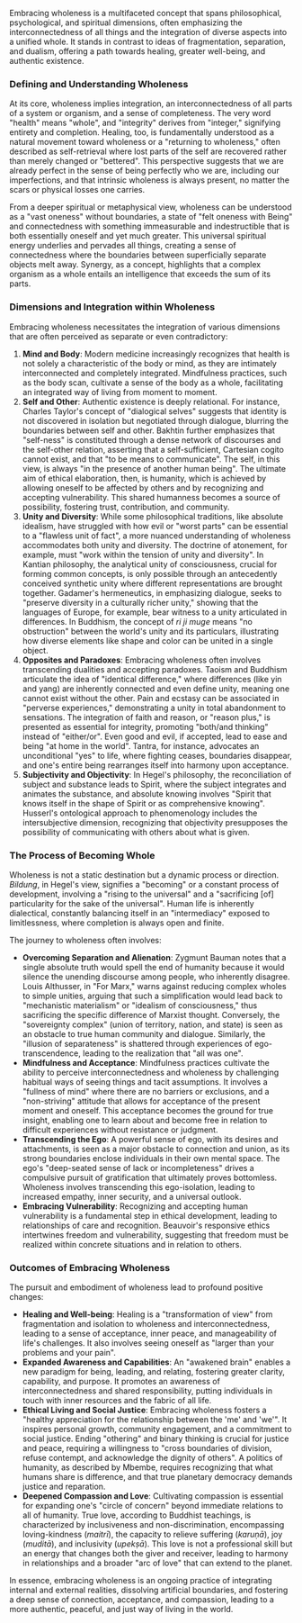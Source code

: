 Embracing wholeness is a multifaceted concept that spans philosophical, psychological, and spiritual dimensions, often emphasizing the interconnectedness of all things and the integration of diverse aspects into a unified whole. It stands in contrast to ideas of fragmentation, separation, and dualism, offering a path towards healing, greater well-being, and authentic existence.

### Defining and Understanding Wholeness

At its core, wholeness implies integration, an interconnectedness of all parts of a system or organism, and a sense of completeness. The very word "health" means "whole", and "integrity" derives from "integer," signifying entirety and completion. Healing, too, is fundamentally understood as a natural movement toward wholeness or a "returning to wholeness," often described as self-retrieval where lost parts of the self are recovered rather than merely changed or "bettered". This perspective suggests that we are already perfect in the sense of being perfectly who we are, including our imperfections, and that intrinsic wholeness is always present, no matter the scars or physical losses one carries.

From a deeper spiritual or metaphysical view, wholeness can be understood as a "vast oneness" without boundaries, a state of "felt oneness with Being" and connectedness with something immeasurable and indestructible that is both essentially oneself and yet much greater. This universal spiritual energy underlies and pervades all things, creating a sense of connectedness where the boundaries between superficially separate objects melt away. Synergy, as a concept, highlights that a complex organism as a whole entails an intelligence that exceeds the sum of its parts.

### Dimensions and Integration within Wholeness

Embracing wholeness necessitates the integration of various dimensions that are often perceived as separate or even contradictory:

1. **Mind and Body**: Modern medicine increasingly recognizes that health is not solely a characteristic of the body or mind, as they are intimately interconnected and completely integrated. Mindfulness practices, such as the body scan, cultivate a sense of the body as a whole, facilitating an integrated way of living from moment to moment.
2. **Self and Other**: Authentic existence is deeply relational. For instance, Charles Taylor's concept of "dialogical selves" suggests that identity is not discovered in isolation but negotiated through dialogue, blurring the boundaries between self and other. Bakhtin further emphasizes that "self-ness" is constituted through a dense network of discourses and the self-other relation, asserting that a self-sufficient, Cartesian cogito cannot exist, and that "to be means to communicate". The self, in this view, is always "in the presence of another human being". The ultimate aim of ethical elaboration, then, is humanity, which is achieved by allowing oneself to be affected by others and by recognizing and accepting vulnerability. This shared humanness becomes a source of possibility, fostering trust, contribution, and community.
3. **Unity and Diversity**: While some philosophical traditions, like absolute idealism, have struggled with how evil or "worst parts" can be essential to a "flawless unit of fact", a more nuanced understanding of wholeness accommodates both unity and diversity. The doctrine of atonement, for example, must "work within the tension of unity and diversity". In Kantian philosophy, the analytical unity of consciousness, crucial for forming common concepts, is only possible through an antecedently conceived synthetic unity where different representations are brought together. Gadamer's hermeneutics, in emphasizing dialogue, seeks to "preserve diversity in a culturally richer unity," showing that the languages of Europe, for example, bear witness to a unity articulated in differences. In Buddhism, the concept of _ri ji muge_ means "no obstruction" between the world's unity and its particulars, illustrating how diverse elements like shape and color can be united in a single object.
4. **Opposites and Paradoxes**: Embracing wholeness often involves transcending dualities and accepting paradoxes. Taoism and Buddhism articulate the idea of "identical difference," where differences (like yin and yang) are inherently connected and even define unity, meaning one cannot exist without the other. Pain and ecstasy can be associated in "perverse experiences," demonstrating a unity in total abandonment to sensations. The integration of faith and reason, or "reason plus," is presented as essential for integrity, promoting "both/and thinking" instead of "either/or". Even good and evil, if accepted, lead to ease and being "at home in the world". Tantra, for instance, advocates an unconditional "yes" to life, where fighting ceases, boundaries disappear, and one's entire being rearranges itself into harmony upon acceptance.
5. **Subjectivity and Objectivity**: In Hegel's philosophy, the reconciliation of subject and substance leads to Spirit, where the subject integrates and animates the substance, and absolute knowing involves "Spirit that knows itself in the shape of Spirit or as comprehensive knowing". Husserl's ontological approach to phenomenology includes the intersubjective dimension, recognizing that objectivity presupposes the possibility of communicating with others about what is given.

### The Process of Becoming Whole

Wholeness is not a static destination but a dynamic process or direction. _Bildung_, in Hegel's view, signifies a "becoming" or a constant process of development, involving a "rising to the universal" and a "sacrificing [of] particularity for the sake of the universal". Human life is inherently dialectical, constantly balancing itself in an "intermediacy" exposed to limitlessness, where completion is always open and finite.

The journey to wholeness often involves:

- **Overcoming Separation and Alienation**: Zygmunt Bauman notes that a single absolute truth would spell the end of humanity because it would silence the unending discourse among people, who inherently disagree. Louis Althusser, in "For Marx," warns against reducing complex wholes to simple unities, arguing that such a simplification would lead back to "mechanistic materialism" or "idealism of consciousness," thus sacrificing the specific difference of Marxist thought. Conversely, the "sovereignty complex" (union of territory, nation, and state) is seen as an obstacle to true human community and dialogue. Similarly, the "illusion of separateness" is shattered through experiences of ego-transcendence, leading to the realization that "all was one".
- **Mindfulness and Acceptance**: Mindfulness practices cultivate the ability to perceive interconnectedness and wholeness by challenging habitual ways of seeing things and tacit assumptions. It involves a "fullness of mind" where there are no barriers or exclusions, and a "non-striving" attitude that allows for acceptance of the present moment and oneself. This acceptance becomes the ground for true insight, enabling one to learn about and become free in relation to difficult experiences without resistance or judgment.
- **Transcending the Ego**: A powerful sense of ego, with its desires and attachments, is seen as a major obstacle to connection and union, as its strong boundaries enclose individuals in their own mental space. The ego's "deep-seated sense of lack or incompleteness" drives a compulsive pursuit of gratification that ultimately proves bottomless. Wholeness involves transcending this ego-isolation, leading to increased empathy, inner security, and a universal outlook.
- **Embracing Vulnerability**: Recognizing and accepting human vulnerability is a fundamental step in ethical development, leading to relationships of care and recognition. Beauvoir's responsive ethics intertwines freedom and vulnerability, suggesting that freedom must be realized within concrete situations and in relation to others.

### Outcomes of Embracing Wholeness

The pursuit and embodiment of wholeness lead to profound positive changes:

- **Healing and Well-being**: Healing is a "transformation of view" from fragmentation and isolation to wholeness and interconnectedness, leading to a sense of acceptance, inner peace, and manageability of life's challenges. It also involves seeing oneself as "larger than your problems and your pain".
- **Expanded Awareness and Capabilities**: An "awakened brain" enables a new paradigm for being, leading, and relating, fostering greater clarity, capability, and purpose. It promotes an awareness of interconnectedness and shared responsibility, putting individuals in touch with inner resources and the fabric of all life.
- **Ethical Living and Social Justice**: Embracing wholeness fosters a "healthy appreciation for the relationship between the 'me' and 'we'". It inspires personal growth, community engagement, and a commitment to social justice. Ending "othering" and binary thinking is crucial for justice and peace, requiring a willingness to "cross boundaries of division, refuse contempt, and acknowledge the dignity of others". A politics of humanity, as described by Mbembe, requires recognizing that what humans share is difference, and that true planetary democracy demands justice and reparation.
- **Deepened Compassion and Love**: Cultivating compassion is essential for expanding one's "circle of concern" beyond immediate relations to all of humanity. True love, according to Buddhist teachings, is characterized by inclusiveness and non-discrimination, encompassing loving-kindness (_maitrī_), the capacity to relieve suffering (_karuṇā_), joy (_muditā_), and inclusivity (_upekṣā_). This love is not a professional skill but an energy that changes both the giver and receiver, leading to harmony in relationships and a broader "arc of love" that can extend to the planet.

In essence, embracing wholeness is an ongoing practice of integrating internal and external realities, dissolving artificial boundaries, and fostering a deep sense of connection, acceptance, and compassion, leading to a more authentic, peaceful, and just way of living in the world.